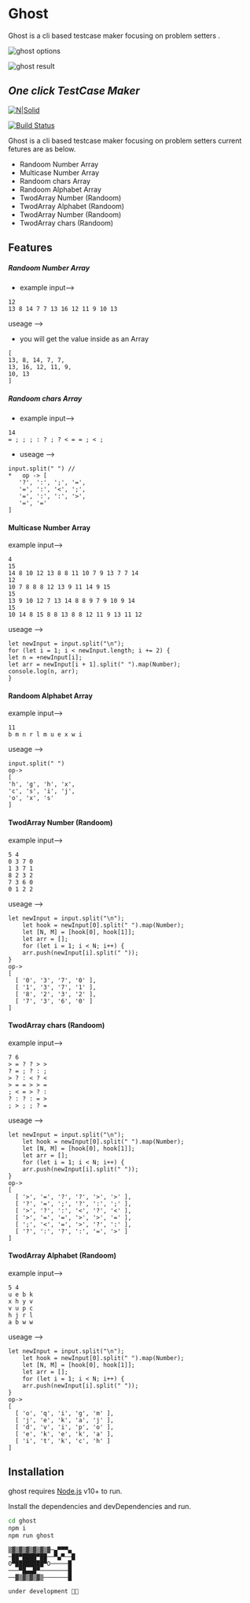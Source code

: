 
# Ghost
Ghost is a cli based testcase maker focusing on problem setters .

![ghost options](https://i.ibb.co/brpPYYY/ghosttt.png)

![ghost result](https://i.ibb.co/ZGq6Cqz/ghostttt.png)
## _One click TestCase Maker_

[![N|Solid](https://cldup.com/dTxpPi9lDf.thumb.png)](https://nodesource.com/products/nsolid)

[![Build Status](https://travis-ci.org/joemccann/dillinger.svg?branch=master)](https://travis-ci.org/joemccann/dillinger)

Ghost is a cli based testcase maker focusing on problem setters current fetures are as below.

- Randoom Number Array
- Multicase Number Array
- Randoom chars Array
- Randoom Alphabet Array
- TwodArray Number (Randoom)
- TwodArray Alphabet (Randoom)
- TwodArray Number (Randoom)
- TwodArray chars (Randoom)


## Features

##### Randoom Number Array
* example input-->
```
12
13 8 14 7 7 13 16 12 11 9 10 13
```
useage -->
* you will get the value inside as an Array
```
[
13, 8, 14, 7, 7,
13, 16, 12, 11, 9,
10, 13
]
```
##### Randoom chars Array
* example input-->

```
14
= ; ; ; : ? ; ? < = = ; < ;
```
* useage -->
```
input.split(" ") //
*   op -> [
   '?', ':', ';', '=',
   '=', ':', '<', ';',
   '=', ':', ':', '>',
   '=', '=' 
]  

```

#### Multicase Number Array 
example input-->
```
4
15
14 8 10 12 13 8 8 11 10 7 9 13 7 7 14
12
10 7 8 8 8 12 13 9 11 14 9 15
15
13 9 10 12 7 13 14 8 8 9 7 9 10 9 14
15
10 14 8 15 8 8 13 8 8 12 11 9 13 11 12
```
useage -->
```
let newInput = input.split("\n");
for (let i = 1; i < newInput.length; i += 2) {
let n = +newInput[i];
let arr = newInput[i + 1].split(" ").map(Number);
console.log(n, arr);
}
```

#### Randoom Alphabet Array
example input-->
```
11
b m n r l m u e x w i
```
useage -->
```
input.split(" ")
op->
[
'h', 'g', 'h', 'x',
'c', 's', 'i', 'j',
'o', 'x', 's'
]
```
#### TwodArray Number (Randoom)
example input-->
```
5 4
0 3 7 0
1 3 7 1
8 2 3 2
7 3 6 0
0 1 2 2
```
useage -->
```
let newInput = input.split("\n");
    let hook = newInput[0].split(" ").map(Number);
    let [N, M] = [hook[0], hook[1]];
    let arr = [];
    for (let i = 1; i < N; i++) {
    arr.push(newInput[i].split(" "));
}
op->
[
  [ '0', '3', '7', '0' ],
  [ '1', '3', '7', '1' ],
  [ '8', '2', '3', '2' ],
  [ '7', '3', '6', '0' ]
]
```

#### TwodArray chars (Randoom)
example input-->
```
7 6
> = ? ? > >
? = ; ? : ;
> ? : < ? <
> = = > > =
; < = > ? :
? : ? : = >
; > ; ; ? =
```
useage -->
```
let newInput = input.split("\n");
    let hook = newInput[0].split(" ").map(Number);
    let [N, M] = [hook[0], hook[1]];
    let arr = [];
    for (let i = 1; i < N; i++) {
    arr.push(newInput[i].split(" "));
}
op->
[
  [ '>', '=', '?', '?', '>', '>' ],
  [ '?', '=', ';', '?', ':', ';' ],
  [ '>', '?', ':', '<', '?', '<' ],
  [ '>', '=', '=', '>', '>', '=' ],
  [ ';', '<', '=', '>', '?', ':' ],
  [ '?', ':', '?', ':', '=', '>' ]
]
```

#### TwodArray Alphabet (Randoom)
example input-->
```
5 4
u e b k
x h y v
v u p c
h j r l
a b w w
```
useage -->
```
let newInput = input.split("\n");
    let hook = newInput[0].split(" ").map(Number);
    let [N, M] = [hook[0], hook[1]];
    let arr = [];
    for (let i = 1; i < N; i++) {
    arr.push(newInput[i].split(" "));
}
op->
[
  [ 'o', 'q', 'i', 'g', 'm' ],
  [ 'j', 'e', 'k', 'a', 'j' ],
  [ 'd', 'v', 'i', 'p', 'o' ],
  [ 'e', 'k', 'e', 'k', 'a' ],
  [ 'i', 't', 'k', 'c', 'h' ]
]
```


## Installation

ghost requires [Node.js](https://nodejs.org/) v10+ to run.

Install the dependencies and devDependencies and run.

```sh
cd ghost
npm i
npm run ghost
```

```
▒▓▒▓▒▓▒▓▒▓▒▓─▄▀▀▀▄
─██▀████▀██──▀▄▀──█
O▀████████▀O─────█
───▀█▄▄█▀────────█
──▓▒▓▒▓▒▓▒───────█

under development 👨‍💻 

```
